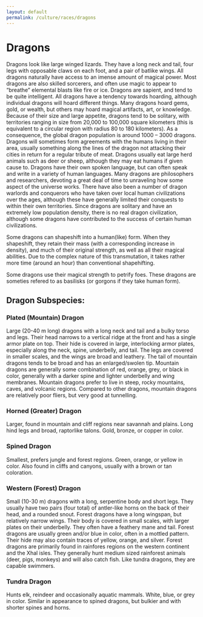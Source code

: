 ```yaml
---
layout: default
permalink: /culture/races/dragons
---
```


# Dragons

Dragons look like large winged lizards. They have a long neck and tail, four legs with opposable claws on each foot, and a pair of batlike wings. All dragons naturally have access to an imense amount of magical power. Most dragons are also skilled sorcerers, and often use magic to appear to “breathe” elemental blasts like fire or ice. Dragons are sapient, and tend to be quite intelligent. All dragons have a tendency towards hoarding, although individual dragons will hoard different things. Many dragons hoard gems, gold, or wealth, but others may hoard magical artifacts, art, or knowledge. Because of their size and large appetite, dragons tend to be solitary, with territories ranging in size from 20,000 to 100,000 square kilometers (this is equivalent to a circular region with radius 80 to 180 kilometers). As a consequence, the global dragon population is around 1000 – 3000 dragons. Dragons will sometimes form agreements with the humans living in their area, usually something along the lines of the dragon not attacking their cities in return for a regular tribute of meat. Dragons usually eat large herd animals such as deer or sheep, although they may eat humans if given cause to. Dragons have their own spoken language, but can often speak and write in a variety of human languages. Many dragons are philosophers and researchers, devoting a great deal of time to unraveling how some aspect of the universe works. There have also been a number of dragon warlords and conquerors who have taken over local human civilizations over the ages, although these have generally limited their conquests to within their own territories. Since dragons are solitary and have an extremely low population density, there is no real dragon civilization, although some dragons have contributed to the success of certain human civilizations.

Some dragons can shapeshift into a human(like) form. When they shapeshift, they retain their mass (with a corresponding increase in density), and much of their original strength, as well as all their magical abilities. Due to the complex nature of this transmutation, it takes rather more time (around an hour) than conventional shapehifting.

Some dragons use their magical strength to petrify foes. These dragons are someties refered to as basilisks (or gorgons if they take human form).

## Dragon Subspecies:

### Plated (Mountain) Dragon

Large (20-40 m long) dragons with a long neck and tail and a bulky torso and legs. Their head narrows to a vertical ridge at the front and has a single armor plate on top. Their hide is covered in large, interlocking armor plates, especially along the neck, spine, underbelly, and tail. The legs are covered in smaller scales, and the wings are broad and leathery. The tail of mountain dragons tends to be broad and has an enlarged/swolen tip.
Mountain dragons are generally some combination of red, orange, grey, or black in color, generally with a darker spine and lighter underbelly and wing membranes.
Mountain dragons prefer to live in steep, rocky mountains, caves, and volcanic regions. Compared to other dragons, mountain dragons are relatively poor fliers, but very good at tunnelling.

### Horned (Greater) Dragon

Larger, found in mountain and cliff regions near savannah and plains. Long hind legs and broad, raptorlike talons. Gold, bronze, or copper in color.

### Spined Dragon

Smallest, prefers jungle and forest regions. Green, orange, or yellow in color. Also found in cliffs and canyons, usually with a brown or tan coloration.

### Western (Forest) Dragon

Small (10-30 m) dragons with a long, serpentine body and short legs. They usually have two pairs (four total) of antler-like horns on the back of their head, and a rounded snout. Forest dragons have a long wingspan, but relatively narrow wings. Their body is covered in small scales, with larger plates on their underbelly. They often have a feathery mane and tail.
Forest dragons are usually green and/or blue in color, often in a mottled pattern. Their hide may also contain traces of yellow, orange, and silver.
Forest dragons are primarily found in rainfores regions on the western continent and the Xhal isles. They generally hunt medium sized rainforest animals (deer, pigs, monkeys) and will also catch fish. Like tundra dragons, they are capable swimmers.

### Tundra Dragon

Hunts elk, reindeer and occasionally aquatic mammals. White, blue, or grey in color. Similar in appearance to spined dragons, but bulkier and with shorter spines and horns.